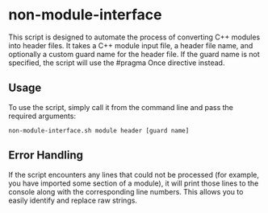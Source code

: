 # non-module-interface

This script is designed to automate the process of converting C++ modules into header files. It takes a C++ module input file, a header file name, and optionally a custom guard name for the header file. If the guard name is not specified, the script will use the #pragma Once directive instead.

## Usage

To use the script, simply call it from the command line and pass the required arguments:

```
non-module-interface.sh module header [guard name]
```

## Error Handling

If the script encounters any lines that could not be processed (for example, you have imported some section of a module), it will print those lines to the console along with the corresponding line numbers. This allows you to easily identify and replace raw strings.
